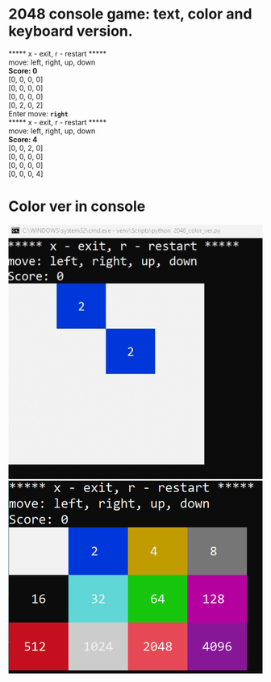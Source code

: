 # 2048 console game: text, color and keyboard version.
***** x - exit, r - restart *****  
move: left, right, up, down  
**Score: 0**  
[0, 0, 0, 0]  
[0, 0, 0, 0]  
[0, 0, 0, 0]  
[0, 2, 0, 2]     
Enter move: **`right`**  
***** x - exit, r - restart *****  
move: left, right, up, down  
**Score: 4**  
[0, 0, 2, 0]  
[0, 0, 0, 0]  
[0, 0, 0, 0]  
[0, 0, 0, 4]   
# Color ver in console
![gif](2048.gif)
![static](2048.png)